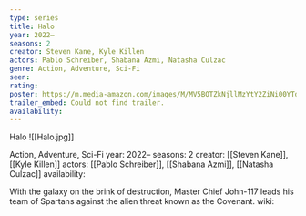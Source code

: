 ```yaml
---
type: series
title: Halo
year: 2022–
seasons: 2
creator: Steven Kane, Kyle Killen
actors: Pablo Schreiber, Shabana Azmi, Natasha Culzac
genre: Action, Adventure, Sci-Fi
seen:
rating: 
poster: https://m.media-amazon.com/images/M/MV5BOTZkNjllMzYtY2ZiNi00YTdkLTg0OTEtZTgzOGY5Njc3NmNiXkEyXkFqcGdeQXVyMTUzMTg2ODkz._V1_SX300.jpg
trailer_embed: Could not find trailer.
availability:
---
```

Halo
![[Halo.jpg]]

Action, Adventure, Sci-Fi
year: 2022–
seasons: 2
creator: [[Steven Kane]], [[Kyle Killen]]
actors: [[Pablo Schreiber]], [[Shabana Azmi]], [[Natasha Culzac]]
availability:

With the galaxy on the brink of destruction, Master Chief John-117 leads his team of Spartans against the alien threat known as the Covenant.
wiki: 


